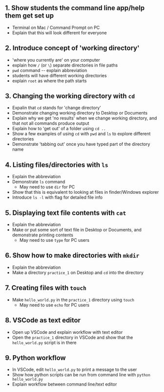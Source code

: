 ## 1. Show students the command line app/help them get set up
* Terminal on Mac / Command Prompt on PC
* Explain that this will look different for everyone

## 2. Introduce concept of 'working directory'
* 'where you currently are' on your computer
* explain how `/` (or `\`) separate directories in file paths
* `pwd` command -- explain abbreviation
* students will have different working directories
* explain `root` as where the path starts

## 3. Changing the working directory with `cd`
* Expalin that `cd` stands for 'change directory'
* Demonstrate changing working directory to Desktop or Documents
* Explain why we get 'no results' when we change working directory, and that not all commands produce output
* Explain how to 'get out' of a folder using `cd ..`
* Show a few examples of using `cd` with `pwd` and `ls` to explore different directories
* Demonstrate 'tabbing out' once you have typed part of the directory name

## 4. Listing files/directories with `ls`
* Explain the abbreviation
* Demonstrate `ls` command
    * May need to use `dir` for PC
* Show that this is equivalent to looking at files in finder/Windows explorer
* Introduce `ls -l` with flag for detailed file info

## 5. Displaying text file contents with `cat`
* Explain the abbreviation
* Make or put some sort of text file in Desktop or Documents, and demonstrate printing contents
    * May need to use `type` for PC users

## 6. Show how to make directories with `mkdir`
* Explain the abbreviation
* Make a directory `practice_1` on Desktop and `cd` into the directory


## 7. Creating files with `touch`
* Make `hello_world.py` in the `practice_1` directory using `touch`
    * May need to use `echo` for PC users

## 8. VSCode as text editor
* Open up VSCode and explain workflow with text editor
* Open the `practice_1` directory in VSCode and show that the `hello_world.py` script is in there


## 9. Python workflow
* In VSCode, edit `hello_world.py` to print a message to the user
* Show how python scripts can be run from command line with `python hello_world.py`
* Explain workflow between command line/text editor
